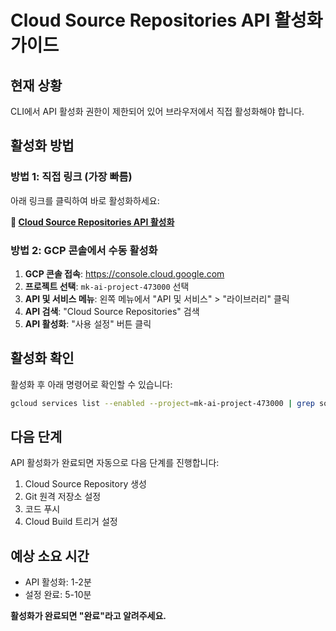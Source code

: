 # Cloud Source Repositories API 활성화 가이드

## 현재 상황
CLI에서 API 활성화 권한이 제한되어 있어 브라우저에서 직접 활성화해야 합니다.

## 활성화 방법

### 방법 1: 직접 링크 (가장 빠름)
아래 링크를 클릭하여 바로 활성화하세요:

**🔗 [Cloud Source Repositories API 활성화](https://console.developers.google.com/apis/api/sourcerepo.googleapis.com/overview?project=mk-ai-project-473000)**

### 방법 2: GCP 콘솔에서 수동 활성화
1. **GCP 콘솔 접속**: https://console.cloud.google.com
2. **프로젝트 선택**: `mk-ai-project-473000` 선택
3. **API 및 서비스 메뉴**: 왼쪽 메뉴에서 "API 및 서비스" > "라이브러리" 클릭
4. **API 검색**: "Cloud Source Repositories" 검색
5. **API 활성화**: "사용 설정" 버튼 클릭

## 활성화 확인
활성화 후 아래 명령어로 확인할 수 있습니다:

```bash
gcloud services list --enabled --project=mk-ai-project-473000 | grep sourcerepo
```

## 다음 단계
API 활성화가 완료되면 자동으로 다음 단계를 진행합니다:
1. Cloud Source Repository 생성
2. Git 원격 저장소 설정
3. 코드 푸시
4. Cloud Build 트리거 설정

## 예상 소요 시간
- API 활성화: 1-2분
- 설정 완료: 5-10분

**활성화가 완료되면 "완료"라고 알려주세요.**
